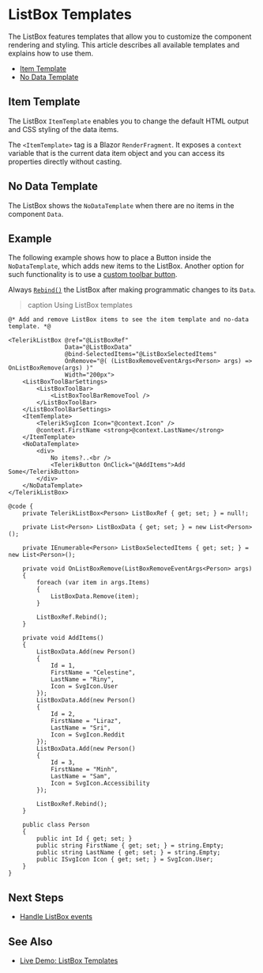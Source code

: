 
# ListBox Templates

The ListBox features templates that allow you to customize the component rendering and styling. This article describes all available templates and explains how to use them.

* [Item Template](#item-template)
* [No Data Template](#no-data-template)

## Item Template

The ListBox `ItemTemplate` enables you to change the default HTML output and CSS styling of the data items.

The `<ItemTemplate>` tag is a Blazor `RenderFragment`. It exposes a `context` variable that is the current data item object and you can access its properties directly without casting.

## No Data Template

The ListBox shows the `NoDataTemplate` when there are no items in the component `Data`.

## Example

The following example shows how to place a Button inside the `NoDataTemplate`, which adds new items to the ListBox. Another option for such functionality is to use a [custom toolbar button](slug:listbox-toolbar#custom-tools).

Always [`Rebind()`](slug:listbox-overview#listbox-reference-and-methods) the ListBox after making programmatic changes to its `Data`.

>caption Using ListBox templates

````RAZOR
@* Add and remove ListBox items to see the item template and no-data template. *@

<TelerikListBox @ref="@ListBoxRef"
                Data="@ListBoxData"
                @bind-SelectedItems="@ListBoxSelectedItems"
                OnRemove="@( (ListBoxRemoveEventArgs<Person> args) => OnListBoxRemove(args) )"
                Width="200px">
    <ListBoxToolBarSettings>
        <ListBoxToolBar>
            <ListBoxToolBarRemoveTool />
        </ListBoxToolBar>
    </ListBoxToolBarSettings>
    <ItemTemplate>
        <TelerikSvgIcon Icon="@context.Icon" />
        @context.FirstName <strong>@context.LastName</strong>
    </ItemTemplate>
    <NoDataTemplate>
        <div>
            No items?..<br />
            <TelerikButton OnClick="@AddItems">Add Some</TelerikButton>
        </div>
    </NoDataTemplate>
</TelerikListBox>

@code {
    private TelerikListBox<Person> ListBoxRef { get; set; } = null!;

    private List<Person> ListBoxData { get; set; } = new List<Person>();

    private IEnumerable<Person> ListBoxSelectedItems { get; set; } = new List<Person>();

    private void OnListBoxRemove(ListBoxRemoveEventArgs<Person> args)
    {
        foreach (var item in args.Items)
        {
            ListBoxData.Remove(item);
        }

        ListBoxRef.Rebind();
    }

    private void AddItems()
    {
        ListBoxData.Add(new Person()
        {
            Id = 1,
            FirstName = "Celestine",
            LastName = "Riny",
            Icon = SvgIcon.User
        });
        ListBoxData.Add(new Person()
        {
            Id = 2,
            FirstName = "Liraz",
            LastName = "Sri",
            Icon = SvgIcon.Reddit
        });
        ListBoxData.Add(new Person()
        {
            Id = 3,
            FirstName = "Minh",
            LastName = "Sam",
            Icon = SvgIcon.Accessibility
        });

        ListBoxRef.Rebind();
    }

    public class Person
    {
        public int Id { get; set; }
        public string FirstName { get; set; } = string.Empty;
        public string LastName { get; set; } = string.Empty;
        public ISvgIcon Icon { get; set; } = SvgIcon.User;
    }
}
````

## Next Steps

* [Handle ListBox events](slug:listbox-events)

## See Also

* [Live Demo: ListBox Templates](https://demos.telerik.com/blazor-ui/listbox/templates)
